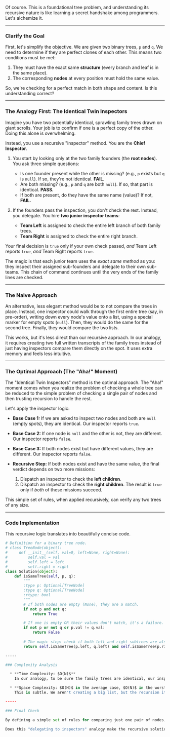 Of course. This is a foundational tree problem, and understanding its recursive nature is like learning a secret handshake among programmers. Let's alchemize it.

-----

### Clarify the Goal

First, let's simplify the objective. We are given two binary trees, `p` and `q`. We need to determine if they are perfect clones of each other. This means two conditions must be met:

1.  They must have the exact same **structure** (every branch and leaf is in the same place).
2.  The corresponding **nodes** at every position must hold the same value.

So, we're checking for a perfect match in both shape and content. Is this understanding correct?

-----

### The Analogy First: The Identical Twin Inspectors

Imagine you have two potentially identical, sprawling family trees drawn on giant scrolls. Your job is to confirm if one is a perfect copy of the other. Doing this alone is overwhelming.

Instead, you use a recursive "inspector" method. You are the **Chief Inspector**.

1.  You start by looking only at the two family founders (the **root nodes**). You ask three simple questions:

      * Is one founder present while the other is missing? (e.g., `p` exists but `q` is `null`). If so, they're not identical. **FAIL.**
      * Are both missing? (e.g., `p` and `q` are both `null`). If so, that part is identical. **PASS.**
      * If both are present, do they have the same name (value)? If not, **FAIL.**

2.  If the founders pass the inspection, you don't check the rest. Instead, you delegate. You hire **two junior inspector teams**:

      * **Team Left** is assigned to check the entire left branch of both family trees.
      * **Team Right** is assigned to check the entire right branch.

Your final decision is `true` only if your own check passed, *and* Team Left reports `true`, *and* Team Right reports `true`.

The magic is that each junior team uses the *exact same method* as you: they inspect their assigned sub-founders and delegate to their own sub-teams. This chain of command continues until the very ends of the family lines are checked.

-----

### The Naive Approach

An alternative, less elegant method would be to not compare the trees in place. Instead, one inspector could walk through the first entire tree (say, in pre-order), writing down every node's value onto a list, using a special marker for empty spots (`null`). Then, they would do the same for the second tree. Finally, they would compare the two lists.

This works, but it's less direct than our recursive approach. In our analogy, it requires creating two full written transcripts of the family trees instead of just having inspectors compare them directly on the spot. It uses extra memory and feels less intuitive.

-----

### The Optimal Approach (The "Aha\!" Moment)

The "Identical Twin Inspectors" method is the optimal approach. The "Aha\!" moment comes when you realize the problem of checking a whole tree can be reduced to the simple problem of checking a single pair of nodes and then trusting recursion to handle the rest.

Let's apply the inspector logic:

  * **Base Case 1:** If we are asked to inspect two nodes and both are `null` (empty spots), they are identical. Our inspector reports `true`.

  * **Base Case 2:** If one node is `null` and the other is not, they are different. Our inspector reports `false`.

  * **Base Case 3:** If both nodes exist but have different values, they are different. Our inspector reports `false`.

  * **Recursive Step:** If both nodes exist and have the same value, the final verdict depends on two more missions:

    1.  Dispatch an inspector to check the **left children**.
    2.  Dispatch an inspector to check the **right children**.
        The result is `true` only if *both* of these missions succeed.

This simple set of rules, when applied recursively, can verify any two trees of any size.

-----

### Code Implementation

This recursive logic translates into beautifully concise code.

```python
# Definition for a binary tree node.
# class TreeNode(object):
#     def __init__(self, val=0, left=None, right=None):
#         self.val = val
#         self.left = left
#         self.right = right
class Solution(object):
    def isSameTree(self, p, q):
        """
        :type p: Optional[TreeNode]
        :type q: Optional[TreeNode]
        :rtype: bool
        """
        # If both nodes are empty (None), they are a match.
        if not p and not q:
            return True

        # If one is empty OR their values don't match, it's a failure.
        if not p or not q or p.val != q.val:
            return False
            
        # The magic step: check if both left and right subtrees are also identical.
        return self.isSameTree(p.left, q.left) and self.isSameTree(p.right, q.right)```

-----

### Complexity Analysis

  * **Time Complexity: $O(N)$**
    In our analogy, to be sure the family trees are identical, our inspectors must visit every single person (node) at least once. Therefore, the work is directly proportional to the number of nodes (`N`) in the tree.

  * **Space Complexity: $O(H)$ in the average case, $O(N)$ in the worst case**
    This is subtle. We aren't creating a big list, but the recursion itself uses memory on the call stack. The number of "active" inspector teams waiting for reports is equal to the **height (`H`)** of the tree. For a balanced tree, $H$ is around $\\log(N)$. For a completely skewed tree (like a stick), the height is `N`, which is the worst case.

-----

### Final Check

By defining a simple set of rules for comparing just one pair of nodes, and then recursively applying those rules to their children, we can solve the entire problem elegantly.

Does this "delegating to inspectors" analogy make the recursive solution clear?